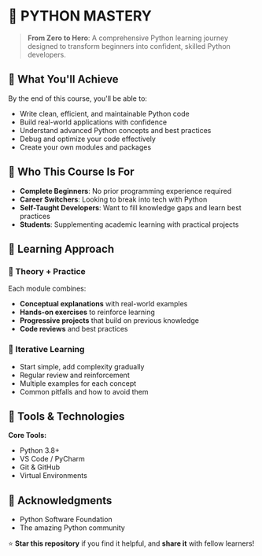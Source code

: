 # 🐍 PYTHON MASTERY

> **From Zero to Hero**: A comprehensive Python learning journey designed to transform beginners into confident, skilled Python developers.
> 
## 🎯 What You'll Achieve

By the end of this course, you'll be able to:
- Write clean, efficient, and maintainable Python code
- Build real-world applications with confidence
- Understand advanced Python concepts and best practices
- Debug and optimize your code effectively
- Create your own modules and packages

## 🚀 Who This Course Is For

- **Complete Beginners**: No prior programming experience required
- **Career Switchers**: Looking to break into tech with Python
- **Self-Taught Developers**: Want to fill knowledge gaps and learn best practices
- **Students**: Supplementing academic learning with practical projects

## 🎯 Learning Approach

### 📖 Theory + Practice
Each module combines:
- **Conceptual explanations** with real-world examples
- **Hands-on exercises** to reinforce learning
- **Progressive projects** that build on previous knowledge
- **Code reviews** and best practices

### 🔄 Iterative Learning
- Start simple, add complexity gradually
- Regular review and reinforcement
- Multiple examples for each concept
- Common pitfalls and how to avoid them

## 🔧 Tools & Technologies

**Core Tools:**
- Python 3.8+
- VS Code / PyCharm
- Git & GitHub
- Virtual Environments

## 🙏 Acknowledgments

- Python Software Foundation
- The amazing Python community

⭐ **Star this repository** if you find it helpful, and **share it** with fellow learners!
